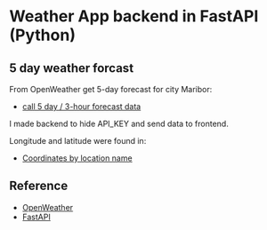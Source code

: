# Weather App backend in FastAPI (Python)

## 5 day weather forcast

From OpenWeather get 5-day forecast for city Maribor:
- [call 5 day / 3-hour forecast data](https://openweathermap.org/forecast5)

I made backend to hide API_KEY and send data to frontend.

Longitude and latitude were found in: 

- [Coordinates by location name](https://openweathermap.org/api/geocoding-api#direct)

## Reference

- [OpenWeather](http://openweathermap.org/)
- [FastAPI](https://fastapi.tiangolo.com/)